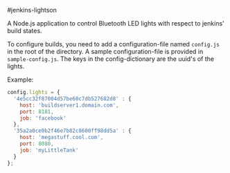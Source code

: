 #jenkins-lightson

A Node.js application to control Bluetooth LED lights with respect to jenkins' build states.

To configure builds, you need to add a configuration-file named `config.js` in the root of the
directory. A sample configuration-file is provided in `sample-config.js`. The keys in the 
config-dictionary are the uuid's of the lights.

Example:

```JavaScript
config.lights = {
  '4e5cc32f87004d57be60c7db527682d8' : {
    host: 'buildserver1.domain.com',
    port: 8181,
    job: 'facebook'
  },
  '35a2a0ce0b2f46e7b82c8600ff98dd5a' : {
    host: 'megastuff.cool.com',
    port: 8080,
    job: 'myLittleTank'
  }
};
```
